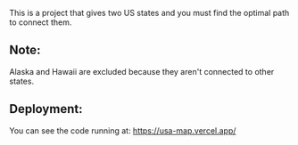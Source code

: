 This is a project that gives two US states and you must find the optimal path to connect them. 
## Note: 
Alaska and Hawaii are excluded because they aren't connected to other states.

## Deployment:
You can see the code running at: https://usa-map.vercel.app/
